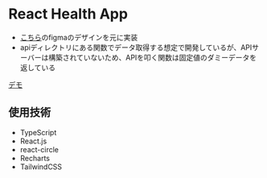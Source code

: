# React Health App
- [こちら](https://www.figma.com/file/7qqT3dvv5OagaRlUFK01vB/HealthApp_1203)のfigmaのデザインを元に実装
- apiディレクトリにある関数でデータ取得する想定で開発しているが、APIサーバーは構築されていないため、APIを叩く関数は固定値のダミーデータを返している

[デモ](https://react-health-app.vercel.app/)

## 使用技術
- TypeScript
- React.js
- react-circle
- Recharts
- TailwindCSS